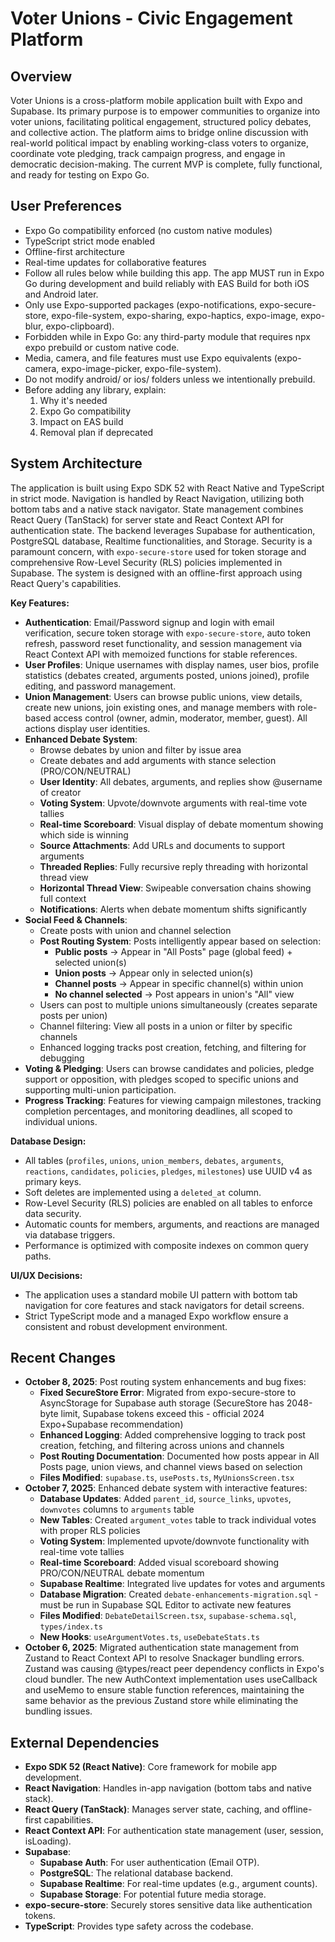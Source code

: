 # Voter Unions - Civic Engagement Platform

## Overview
Voter Unions is a cross-platform mobile application built with Expo and Supabase. Its primary purpose is to empower communities to organize into voter unions, facilitating political engagement, structured policy debates, and collective action. The platform aims to bridge online discussion with real-world political impact by enabling working-class voters to organize, coordinate vote pledging, track campaign progress, and engage in democratic decision-making. The current MVP is complete, fully functional, and ready for testing on Expo Go.

## User Preferences
- Expo Go compatibility enforced (no custom native modules)
- TypeScript strict mode enabled
- Offline-first architecture
- Real-time updates for collaborative features
- Follow all rules below while building this app. The app MUST run in Expo Go during development and build reliably with EAS Build for both iOS and Android later.
- Only use Expo-supported packages (expo-notifications, expo-secure-store, expo-file-system, expo-sharing, expo-haptics, expo-image, expo-blur, expo-clipboard).
- Forbidden while in Expo Go: any third-party module that requires npx expo prebuild or custom native code.
- Media, camera, and file features must use Expo equivalents (expo-camera, expo-image-picker, expo-file-system).
- Do not modify android/ or ios/ folders unless we intentionally prebuild.
- Before adding any library, explain:
  1. Why it's needed
  2. Expo Go compatibility
  3. Impact on EAS build
  4. Removal plan if deprecated

## System Architecture
The application is built using Expo SDK 52 with React Native and TypeScript in strict mode. Navigation is handled by React Navigation, utilizing both bottom tabs and a native stack navigator. State management combines React Query (TanStack) for server state and React Context API for authentication state. The backend leverages Supabase for authentication, PostgreSQL database, Realtime functionalities, and Storage. Security is a paramount concern, with `expo-secure-store` used for token storage and comprehensive Row-Level Security (RLS) policies implemented in Supabase. The system is designed with an offline-first approach using React Query's capabilities.

**Key Features:**
- **Authentication**: Email/Password signup and login with email verification, secure token storage with `expo-secure-store`, auto token refresh, password reset functionality, and session management via React Context API with memoized functions for stable references.
- **User Profiles**: Unique usernames with display names, user bios, profile statistics (debates created, arguments posted, unions joined), profile editing, and password management.
- **Union Management**: Users can browse public unions, view details, create new unions, join existing ones, and manage members with role-based access control (owner, admin, moderator, member, guest). All actions display user identities.
- **Enhanced Debate System**: 
  - Browse debates by union and filter by issue area
  - Create debates and add arguments with stance selection (PRO/CON/NEUTRAL)
  - **User Identity**: All debates, arguments, and replies show @username of creator
  - **Voting System**: Upvote/downvote arguments with real-time vote tallies
  - **Real-time Scoreboard**: Visual display of debate momentum showing which side is winning
  - **Source Attachments**: Add URLs and documents to support arguments
  - **Threaded Replies**: Fully recursive reply threading with horizontal thread view
  - **Horizontal Thread View**: Swipeable conversation chains showing full context
  - **Notifications**: Alerts when debate momentum shifts significantly
- **Social Feed & Channels**: 
  - Create posts with union and channel selection
  - **Post Routing System**: Posts intelligently appear based on selection:
    - **Public posts** → Appear in "All Posts" page (global feed) + selected union(s)
    - **Union posts** → Appear only in selected union(s)
    - **Channel posts** → Appear in specific channel(s) within union
    - **No channel selected** → Post appears in union's "All" view
  - Users can post to multiple unions simultaneously (creates separate posts per union)
  - Channel filtering: View all posts in a union or filter by specific channels
  - Enhanced logging tracks post creation, fetching, and filtering for debugging
- **Voting & Pledging**: Users can browse candidates and policies, pledge support or opposition, with pledges scoped to specific unions and supporting multi-union participation.
- **Progress Tracking**: Features for viewing campaign milestones, tracking completion percentages, and monitoring deadlines, all scoped to individual unions.

**Database Design:**
- All tables (`profiles`, `unions`, `union_members`, `debates`, `arguments`, `reactions`, `candidates`, `policies`, `pledges`, `milestones`) use UUID v4 as primary keys.
- Soft deletes are implemented using a `deleted_at` column.
- Row-Level Security (RLS) policies are enabled on all tables to enforce data security.
- Automatic counts for members, arguments, and reactions are managed via database triggers.
- Performance is optimized with composite indexes on common query paths.

**UI/UX Decisions:**
- The application uses a standard mobile UI pattern with bottom tab navigation for core features and stack navigators for detail screens.
- Strict TypeScript mode and a managed Expo workflow ensure a consistent and robust development environment.

## Recent Changes
- **October 8, 2025**: Post routing system enhancements and bug fixes:
  - **Fixed SecureStore Error**: Migrated from expo-secure-store to AsyncStorage for Supabase auth storage (SecureStore has 2048-byte limit, Supabase tokens exceed this - official 2024 Expo+Supabase recommendation)
  - **Enhanced Logging**: Added comprehensive logging to track post creation, fetching, and filtering across unions and channels
  - **Post Routing Documentation**: Documented how posts appear in All Posts page, union views, and channel views based on selection
  - **Files Modified**: `supabase.ts`, `usePosts.ts`, `MyUnionsScreen.tsx`
- **October 7, 2025**: Enhanced debate system with interactive features:
  - **Database Updates**: Added `parent_id`, `source_links`, `upvotes`, `downvotes` columns to `arguments` table
  - **New Tables**: Created `argument_votes` table to track individual votes with proper RLS policies
  - **Voting System**: Implemented upvote/downvote functionality with real-time vote tallies
  - **Real-time Scoreboard**: Added visual scoreboard showing PRO/CON/NEUTRAL debate momentum
  - **Supabase Realtime**: Integrated live updates for votes and arguments
  - **Database Migration**: Created `debate-enhancements-migration.sql` - must be run in Supabase SQL Editor to activate new features
  - **Files Modified**: `DebateDetailScreen.tsx`, `supabase-schema.sql`, `types/index.ts`
  - **New Hooks**: `useArgumentVotes.ts`, `useDebateStats.ts`
- **October 6, 2025**: Migrated authentication state management from Zustand to React Context API to resolve Snackager bundling errors. Zustand was causing @types/react peer dependency conflicts in Expo's cloud bundler. The new AuthContext implementation uses useCallback and useMemo to ensure stable function references, maintaining the same behavior as the previous Zustand store while eliminating the bundling issues.

## External Dependencies
- **Expo SDK 52 (React Native)**: Core framework for mobile app development.
- **React Navigation**: Handles in-app navigation (bottom tabs and native stack).
- **React Query (TanStack)**: Manages server state, caching, and offline-first capabilities.
- **React Context API**: For authentication state management (user, session, isLoading).
- **Supabase**:
    - **Supabase Auth**: For user authentication (Email OTP).
    - **PostgreSQL**: The relational database backend.
    - **Supabase Realtime**: For real-time updates (e.g., argument counts).
    - **Supabase Storage**: For potential future media storage.
- **expo-secure-store**: Securely stores sensitive data like authentication tokens.
- **TypeScript**: Provides type safety across the codebase.